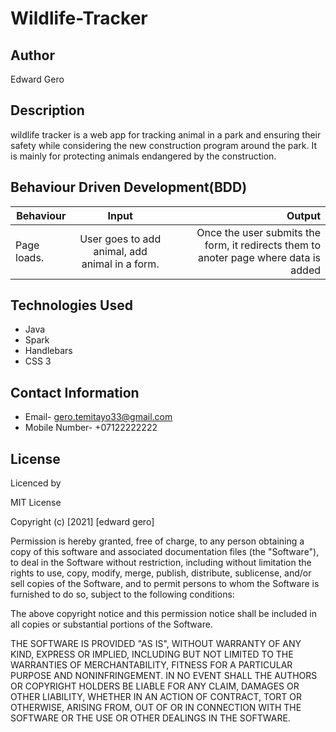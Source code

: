# Wildlife-Tracker

## Author
Edward Gero

## Description
 
wildlife tracker is a web app for tracking animal in a park and ensuring their safety while considering the new construction program around the park. It is mainly for protecting animals endangered by the construction. 


## Behaviour Driven Development(BDD)
|Behaviour 	           |    Input 	                 |       Output          |
|----------------------------------------------|:-----------------------------------:|-----------------------------:|       
|Page loads.                         |   User goes to add animal, add animal in a form.              |Once the user submits the form, it redirects them to anoter page where data is added    |                       |

## Technologies Used

* Java
* Spark
* Handlebars
* CSS 3

## Contact Information
* Email- gero.temitayo33@gmail.com
* Mobile Number- +07122222222


## License
Licenced by

MIT License

Copyright (c) [2021] [edward gero]

Permission is hereby granted, free of charge, to any person obtaining a copy of this software and associated documentation files (the "Software"), to deal in the Software without restriction, including without limitation the rights to use, copy, modify, merge, publish, distribute, sublicense, and/or sell copies of the Software, and to permit persons to whom the Software is furnished to do so, subject to the following conditions:

The above copyright notice and this permission notice shall be included in all copies or substantial portions of the Software.

THE SOFTWARE IS PROVIDED "AS IS", WITHOUT WARRANTY OF ANY KIND, EXPRESS OR IMPLIED, INCLUDING BUT NOT LIMITED TO THE WARRANTIES OF MERCHANTABILITY, FITNESS FOR A PARTICULAR PURPOSE AND NONINFRINGEMENT. IN NO EVENT SHALL THE AUTHORS OR COPYRIGHT HOLDERS BE LIABLE FOR ANY CLAIM, DAMAGES OR OTHER LIABILITY, WHETHER IN AN ACTION OF CONTRACT, TORT OR OTHERWISE, ARISING FROM, OUT OF OR IN CONNECTION WITH THE SOFTWARE OR THE USE OR OTHER DEALINGS IN THE SOFTWARE.